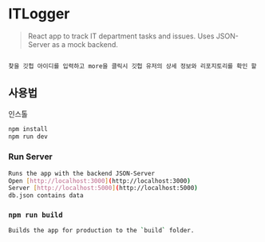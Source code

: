 # ITLogger

> React app to track IT department tasks and issues. Uses JSON-Server as a mock backend.

```bash

찾을 깃헙 아이디를 입력하고 more을 클릭시 깃헙 유저의 상세 정보와 리포지토리를 확인 할 수 있다.

```

## 사용법

인스톨

```bash
npm install
npm run dev
```

### Run Server

```bash
Runs the app with the backend JSON-Server
Open [http://localhost:3000](http://localhost:3000)
Server [http://localhost:5000](http://localhost:5000)
db.json contains data
```

### `npm run build`

```bash
Builds the app for production to the `build` folder.
```
